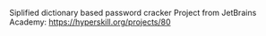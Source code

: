 Siplified dictionary based password cracker
Project from JetBrains Academy: https://hyperskill.org/projects/80
